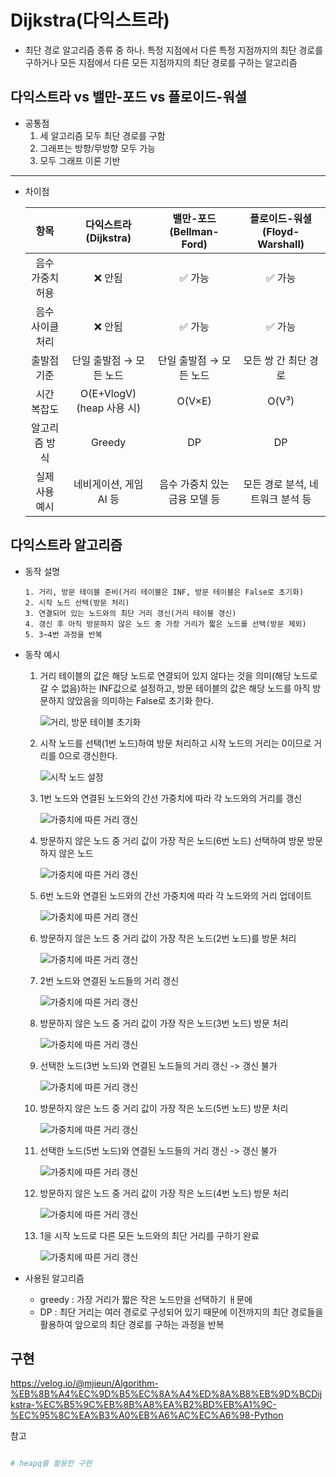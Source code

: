 # Dijkstra(다익스트라)
* 최단 경로 알고리즘 종류 중 하나. 특정 지점에서 다른 특정 지점까지의 최단 경로를 구하거나 모든 지점에서 다른 모든 지점까지의 최단 경로를 구하는 알고리즘

## 다익스트라 vs 밸만-포드 vs 플로이드-워셜

* 공통점
    1. 세 알고리즘 모두 최단 경로를 구함
    2. 그래프는 방향/무방향 모두 가능
    3. 모두 그래프 이론 기반

<hr>

* 차이점

    |항목|다익스트라(Dijkstra)|밸만-포드(Bellman-Ford)|플로이드-워셜(Floyd-Warshall)|
    |:---:|:---:|:---:|:---:|
    |음수 가중치 허용|❌ 안됨|✅ 가능|✅ 가능|
    |음수 사이클 처리|❌ 안됨|✅ 가능|✅ 가능|
    |출발점 기준|단일 출발점 &rarr; 모든 노드|단일 출발점 &rarr; 모든 노드|모든 쌍 간 최단 경로|
    |시간 복잡도|O(E+VlogV) (heap 사용 시)|O(V×E)|O(V³)|
    |알고리즘 방식|Greedy|DP|DP|
    |실제 사용 예시|네비게이션, 게임 AI 등|음수 가중치 있는 금융 모델 등|모든 경로 분석, 네트워크 분석 등|

## 다익스트라 알고리즘
* 동작 설명
    ```
    1. 거리, 방문 테이블 준비(거리 테이블은 INF, 방문 테이블은 False로 초기화)
    2. 시작 노드 선택(방문 처리)
    3. 연결되어 있는 노드와의 최단 거리 갱신(거리 테이블 갱신)
    4. 갱신 후 아직 방문하지 않은 노드 중 가장 거리가 짧은 노드를 선택(방문 제외)
    5. 3~4번 과정을 반복
    ```
* 동작 예시
    1. 거리 테이블의 값은 해당 노드로 연결되어 있지 않다는 것을 의미(해당 노드로 갈 수 없음)하는 INF값으로 설정하고, 방문 테이블의 값은 해당 노드를 아직 방문하지 않았음을 의미하는 False로 초기화 한다.

        ![거리, 방문 테이블 초기화](./image/Dijkstra/Dijkstra_1.png)

    2. 시작 노드를 선택(1번 노드)하여 방문 처리하고 시작 노드의 거리는 0이므로 거리를 0으로 갱신한다.

        ![시작 노드 설정](./image/Dijkstra/Dijkstra_2.png)

    3. 1번 노드와 연결된 노드와의 간선 가중치에 따라 각 노드와의 거리를 갱신

        ![가중치에 따른 거리 갱신](./image/Dijkstra/Dijkstra_3.png)

    4. 방문하지 않은 노드 중 거리 값이 가장 작은 노드(6번 노드) 선택하여 방문 방문하지 않은 노드

        ![가중치에 따른 거리 갱신](./image/Dijkstra/Dijkstra_4.png)

    5. 6번 노드와 연결된 노드와의 간선 가중치에 따라 각 노드와의 거리 업데이트

        ![가중치에 따른 거리 갱신](./image/Dijkstra/Dijkstra_5.png)

    6. 방문하지 않은 노드 중 거리 값이 가장 작은 노드(2번 노드)를 방문 처리

        ![가중치에 따른 거리 갱신](./image/Dijkstra/Dijkstra_6.png)

    7. 2번 노드와 연결된 노드들의 거리 갱신

        ![가중치에 따른 거리 갱신](./image/Dijkstra/Dijkstra_7.png)

    8. 방문하지 않은 노드 중 거리 값이 가장 작은 노드(3번 노드) 방문 처리

        ![가중치에 따른 거리 갱신](./image/Dijkstra/Dijkstra_8.png)

    9. 선택한 노드(3번 노드)와 연결된 노드들의 거리 갱신 -> 갱신 불가

        ![가중치에 따른 거리 갱신](./image/Dijkstra/Dijkstra_9.png)

    10. 방문하지 않은 노드 중 거리 값이 가장 작은 노드(5번 노드) 방문 처리

        ![가중치에 따른 거리 갱신](./image/Dijkstra/Dijkstra_10.png)

    11. 선택한 노드(5번 노드)와 연결된 노드들의 거리 갱신 -> 갱신 불가

        ![가중치에 따른 거리 갱신](./image/Dijkstra/Dijkstra_11.png)

    12. 방문하지 않은 노드 중 거리 값이 가장 작은 노드(4번 노드) 방문 처리

        ![가중치에 따른 거리 갱신](./image/Dijkstra/Dijkstra_12.png)

    13. 1을 시작 노드로 다른 모든 노드와의 최단 거리를 구하기 완료

        ![가중치에 따른 거리 갱신](./image/Dijkstra/Dijkstra_13.png)

* 사용된 알고리즘
    * greedy : 가장 거리가 짧은 작은 노드만을 선택하기 ㅐ문에
    * DP : 최단 거리는 여러 경로로 구성되어 있기 때문에 이전까지의 최단 경로들을 활용하여 앞으로의 최단 경로를 구하는 과정을 반복


## 구현
https://velog.io/@mjieun/Algorithm-%EB%8B%A4%EC%9D%B5%EC%8A%A4%ED%8A%B8%EB%9D%BCDijkstra-%EC%B5%9C%EB%8B%A8%EA%B2%BD%EB%A1%9C-%EC%95%8C%EA%B3%A0%EB%A6%AC%EC%A6%98-Python

참고
```python
```
```python
# heapq를 활용한 구현
```